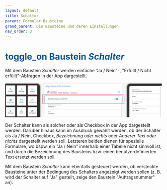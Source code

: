 ```yaml
---
layout: default
title: Schalter
parent: Formular-Bausteine
grand_parent: Die Bausteine und deren Einstellungen
nav_order: 3
---
```


# <span style="color:#0b5394"><span class="material-icons">toggle_on</span> **Baustein _Schalter_**</span>

Mit dem Baustein _Schalter_ werden einfache "Ja / Nein"-, "Erfüllt / Nicht erfüllt"-Abfragen in der App dargestellt.

![switch](\assets\record-spec-settings\1switch.png 'switch')

Der Schalter kann als solcher oder als Checkbox in der App dargestellt werden. Darüber hinaus kann im Ausdruck gewählt
werden, ob der Schalter als Ja / Nein, Checkbox, _Bezeichnung oder nichts_ oder _Anderer Text oder nichts_ dargestellt werden soll.
Letzteren beiden dienen für spezielle Formulare, wo bspw. ein "Ja / Nein" innerhalb einer Tabelle nicht sinnvoll ist, und durch die Bezeichnung des Bausteins bzw. einen benutzerdefinierten Text ersetzt werden soll.

Mit dem Baustein _Schalter_ kann ebenfalls gesteuert werden, ob versteckte Bausteine unter der Bedingung des Schalters
angezeigt werden sollen (z. B. wird der Schalter auf "Ja" gestellt, zeige den Baustein "Auftragsnummer" an).

